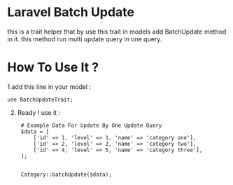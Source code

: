 
# Laravel Batch Update

this is a trait helper that by use this trait in models add BatchUpdate method in it.
this method run multi update query in one query.



# How To Use It ?

1.add this line in your model :

    use BatchUpdateTrait;

2. Ready ! use it :

        # Example Data For Update By One Update Query
        $data = [
            ['id' => 1, 'level' => 1, 'name' => 'category one'],
            ['id' => 2, 'level' => 2, 'name' => 'category two'],
            ['id' => 4, 'level' => 5, 'name' => 'category three'],
        ];


        Category::batchUpdate($data);